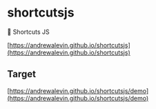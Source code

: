# shortcutsjs
🦀 Shortcuts JS


[https://andrewalevin.github.io/shortcutsjs](https://andrewalevin.github.io/shortcutsjs)


## Target

[https://andrewalevin.github.io/shortcutsjs/demo](https://andrewalevin.github.io/shortcutsjs/demo)

